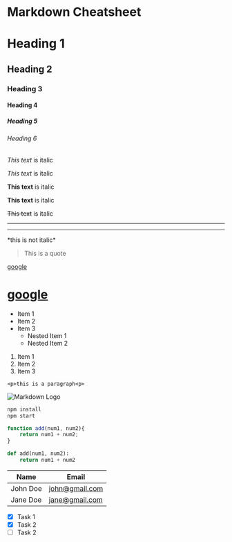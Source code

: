 # Markdown Cheatsheet

<!-- Headings -->
# Heading 1
## Heading 2
### Heading 3
#### Heading 4
##### Heading 5
###### Heading 6

<!-- Italics -->
*This text* is italic

_This text_ is italic

<!-- Strong -->
**This text** is italic

__This text__ is italic

<!-- Strikethrough -->
~~This text~~ is italic

<!-- Horizontal Rule -->
---
___

<!-- Escape Charaters -->
\*this is not italic\*

<!-- Blockquote -->
> This is a quote

<!-- Links -->
[google](https://www.google.com)

# [google](https://www.google.com "This is the title when you go over the link")

<!-- UL -->
* Item 1
* Item 2
* Item 3
    * Nested Item 1
    * Nested Item 2

<!-- OL -->
1. Item 1
1. Item 2
1. Item 3

<!-- Inline Code Block -->
`<p>this is a paragraph<p>`

<!-- Images -->
![Markdown Logo](https://markdown-here.com/img/icon256.png)

<!-- Github Markdown -->

<!-- Code Block -->
```bash
npm install
npm start
```

```javascript
function add(num1, num2){
    return num1 + num2;
}
```

```python
def add(num1, num2):
    return num1 + num2
```

<!-- Tables -->
| Name      | Email          |
|-----------|----------------|
| John Doe  | john@gmail.com |
| Jane Doe  | jane@gmail.com |

<!-- Task Lists -->
* [x] Task 1
* [x] Task 2
* [ ] Task 2
